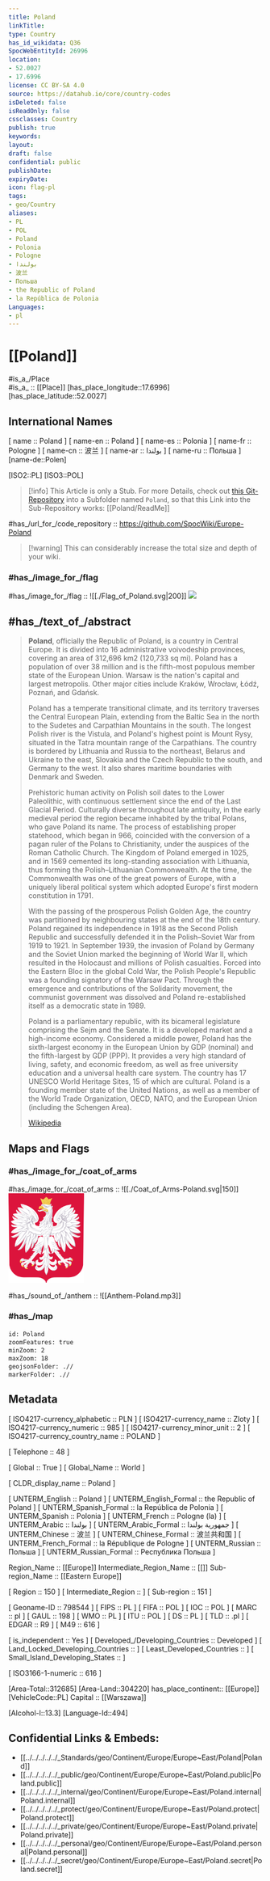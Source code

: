 ```yaml
---
title: Poland
linkTitle: 
type: Country
has_id_wikidata: Q36
SpocWebEntityId: 26996
location:
- 52.0027
- 17.6996
license: CC BY-SA 4.0
source: https://datahub.io/core/country-codes
isDeleted: false
isReadOnly: false
cssclasses: Country
publish: true
keywords: 
layout: 
draft: false
confidential: public
publishDate: 
expiryDate: 
icon: flag-pl
tags:
- geo/Country
aliases:
- PL
- POL
- Poland
- Polonia
- Pologne
- بولندا
- 波兰
- Польша
- the Republic of Poland
- la República de Polonia
Languages:
- pl
---
```


# [[Poland]] 

#is_a_/Place  
#is_a_ :: [[Place]] 
[has_place_longitude::17.6996] 
[has_place_latitude::52.0027] 

## International Names

[	name	 :: Poland ] 
[	name-en	 :: Poland ] 
[	name-es	 :: Polonia ] 
[	name-fr	 :: Pologne ] 
[	name-cn	 :: 波兰 ] 
[	name-ar	 :: بولندا ] 
[	name-ru	 :: Польша ] 
[name-de::Polen] 

[ISO2::PL] 
[ISO3::POL] 

> [!info] This Article is only a Stub. 
For more Details, check out [this Git-Repository](https://github.com/SpocWiki/Europe-Poland)
into a Subfolder named `Poland`, so that this Link into the Sub-Repository works: [[Poland/ReadMe]] 

#has_/url_for_/code_repository :: https://github.com/SpocWiki/Europe-Poland 

> [!warning] This can considerably increase the total size and depth of your wiki.


### #has_/image_for_/flag 

#has_/image_for_/flag :: ![[./Flag_of_Poland.svg|200]] <img src="./Flag_of_Poland.svg" width="200"/> 

## #has_/text_of_/abstract  

> **Poland**, officially the Republic of Poland, is a country in Central Europe. It is divided into 16 administrative voivodeship provinces, covering an area of 312,696 km2 (120,733 sq mi). Poland has a population of over 38 million and is the fifth-most populous member state of the European Union. Warsaw is the nation's capital and largest metropolis. Other major cities include Kraków, Wrocław, Łódź, Poznań, and Gdańsk.
>
> Poland has a temperate transitional climate, and its territory traverses the Central European Plain, extending from the Baltic Sea in the north to the Sudetes and Carpathian Mountains in the south. The longest Polish river is the Vistula, and Poland's highest point is Mount Rysy, situated in the Tatra mountain range of the Carpathians. The country is bordered by Lithuania and Russia to the northeast, Belarus and Ukraine to the east, Slovakia and the Czech Republic to the south, and Germany to the west. It also shares maritime boundaries with Denmark and Sweden.
>
> Prehistoric human activity on Polish soil dates to the Lower Paleolithic, with continuous settlement since the end of the Last Glacial Period. Culturally diverse throughout late antiquity, in the early medieval period the region became inhabited by the tribal Polans, who gave Poland its name. The process of establishing proper statehood, which began in 966, coincided with the conversion of a pagan ruler of the Polans to Christianity, under the auspices of the Roman Catholic Church. The Kingdom of Poland emerged in 1025, and in 1569 cemented its long-standing association with Lithuania, thus forming the Polish–Lithuanian Commonwealth. At the time, the Commonwealth was one of the great powers of Europe, with a uniquely liberal political system which adopted Europe's first modern constitution in 1791.
>
> With the passing of the prosperous Polish Golden Age, the country was partitioned by neighbouring states at the end of the 18th century. Poland regained its independence in 1918 as the Second Polish Republic and successfully defended it in the Polish–Soviet War from 1919 to 1921. In September 1939, the invasion of Poland by Germany and the Soviet Union marked the beginning of World War II, which resulted in the Holocaust and millions of Polish casualties. Forced into the Eastern Bloc in the global Cold War, the Polish People's Republic was a founding signatory of the Warsaw Pact. Through the emergence and contributions of the Solidarity movement, the communist government was dissolved and Poland re-established itself as a democratic state in 1989.
>
> Poland is a parliamentary republic, with its bicameral legislature comprising the Sejm and the Senate. It is a developed market and a high-income economy. Considered a middle power, Poland has the sixth-largest economy in the European Union by GDP (nominal) and the fifth-largest by GDP (PPP). It provides a very high standard of living, safety, and economic freedom, as well as free university education and a universal health care system. The country has 17 UNESCO World Heritage Sites, 15 of which are cultural. Poland is a founding member state of the United Nations, as well as a member of the World Trade Organization, OECD, NATO, and the European Union (including the Schengen Area).
>
> [Wikipedia](https://en.wikipedia.org/wiki/Poland)

## Maps and Flags 


### #has_/image_for_/coat_of_arms 

#has_/image_for_/coat_of_arms :: ![[./Coat_of_Arms-Poland.svg|150]] <img src="./Coat_of_Arms-Poland.svg" width="150"/>

#has_/sound_of_/anthem :: ![[Anthem-Poland.mp3]]


### #has_/map  

```leaflet
id: Poland
zoomFeatures: true 
minZoom: 2 
maxZoom: 18
geojsonFolder: .//
markerFolder: .//
```

## Metadata 

[	ISO4217-currency_alphabetic	 :: PLN ] 
[	ISO4217-currency_name	 :: Zloty ] 
[	ISO4217-currency_numeric	 :: 985 ] 
[	ISO4217-currency_minor_unit	 :: 2 ] 
[	ISO4217-currency_country_name	 :: POLAND ] 

[	Telephone	 :: 48 ] 

[	Global	 :: True ] 
[	Global_Name	 :: World ] 

[	CLDR_display_name	 :: Poland ] 

[	UNTERM_English	 :: Poland ] 
[	UNTERM_English_Formal	 :: the Republic of Poland ] 
[	UNTERM_Spanish_Formal	 :: la República de Polonia ] 
[	UNTERM_Spanish	 :: Polonia ] 
[	UNTERM_French	 :: Pologne (la) ] 
[	UNTERM_Arabic	 :: بولندا ] 
[	UNTERM_Arabic_Formal	 :: جمهورية بولندا ] 
[	UNTERM_Chinese	 :: 波兰 ] 
[	UNTERM_Chinese_Formal	 :: 波兰共和国 ] 
[	UNTERM_French_Formal	 :: la République de Pologne ] 
[	UNTERM_Russian	 :: Польша ] 
[	UNTERM_Russian_Formal	 :: Республика Польша ] 

Region_Name ::  [[Europe]] 
Intermediate_Region_Name ::  [[]] 
Sub-region_Name ::  [[Eastern Europe]] 

[	Region	 :: 150 ] 
[	Intermediate_Region	 ::  ] 
[	Sub-region	 :: 151 ] 

[	Geoname-ID	 :: 798544 ] 
[	FIPS	 :: PL ] 
[	FIFA	 :: POL ] 
[	IOC	 :: POL ] 
[	MARC	 :: pl ] 
[	GAUL	 :: 198 ] 
[	WMO	 :: PL ] 
[	ITU	 :: POL ] 
[	DS	 :: PL ] 
[	TLD	 :: .pl ] 
[	EDGAR	 :: R9 ] 
[	M49	 :: 616 ] 

[	is_independent	 :: Yes ] 
[	Developed_/Developing_Countries	 :: Developed ] 
[	Land_Locked_Developing_Countries	 ::  ] 
[	Least_Developed_Countries	 ::  ] 
[	Small_Island_Developing_States	 ::  ] 

[	ISO3166-1-numeric	 :: 616 ] 



[Area-Total::312685] 
[Area-Land::304220] 
has_place_continent:: [[Europe]]  
[VehicleCode::PL] 
Capital :: [[Warszawa]]  

[Alcohol-l::13.3] 
[Language-Id::494] 



## Confidential Links & Embeds: 
- [[../../../../../_Standards/geo/Continent/Europe/Europe~East/Poland|Poland]] 
- [[../../../../../_public/geo/Continent/Europe/Europe~East/Poland.public|Poland.public]] 
- [[../../../../../_internal/geo/Continent/Europe/Europe~East/Poland.internal|Poland.internal]] 
- [[../../../../../_protect/geo/Continent/Europe/Europe~East/Poland.protect|Poland.protect]] 
- [[../../../../../_private/geo/Continent/Europe/Europe~East/Poland.private|Poland.private]] 
- [[../../../../../_personal/geo/Continent/Europe/Europe~East/Poland.personal|Poland.personal]] 
- [[../../../../../_secret/geo/Continent/Europe/Europe~East/Poland.secret|Poland.secret]] 
